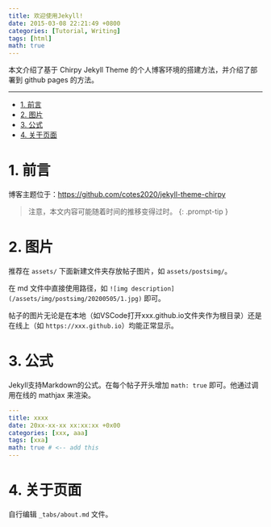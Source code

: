 ```yaml
---
title: 欢迎使用Jekyll!
date: 2015-03-08 22:21:49 +0800
categories: [Tutorial, Writing]
tags: [html]
math: true
---
```


本文介绍了基于 Chirpy Jekyll Theme 的个人博客环境的搭建方法，并介绍了部署到 github pages 的方法。

<!--more-->

 ---
 
- [1. 前言](#1-前言)
- [2. 图片](#2-图片)
- [3. 公式](#3-公式)
- [4. 关于页面](#4-关于页面)

# 1. 前言

博客主题位于：https://github.com/cotes2020/jekyll-theme-chirpy

> 注意，本文内容可能随着时间的推移变得过时。
{: .prompt-tip }

# 2. 图片

推荐在 `assets/` 下面新建文件夹存放帖子图片，如 `assets/postsimg/`。

在 md 文件中直接使用路径，如 `![img description](/assets/img/postsimg/20200505/1.jpg)` 即可。

帖子的图片无论是在本地（如VSCode打开xxx.github.io文件夹作为根目录）还是在线上（如 `https://xxx.github.io`）均能正常显示。

# 3. 公式

Jekyll支持Markdown的公式。在每个帖子开头增加 `math: true` 即可。他通过调用在线的 mathjax 来渲染。

```yaml
---
title: xxxx
date: 20xx-xx-xx xx:xx:xx +0x00
categories: [xxx, aaa]
tags: [xxa]
math: true # <-- add this
---
```

# 4. 关于页面

自行编辑 `_tabs/about.md` 文件。